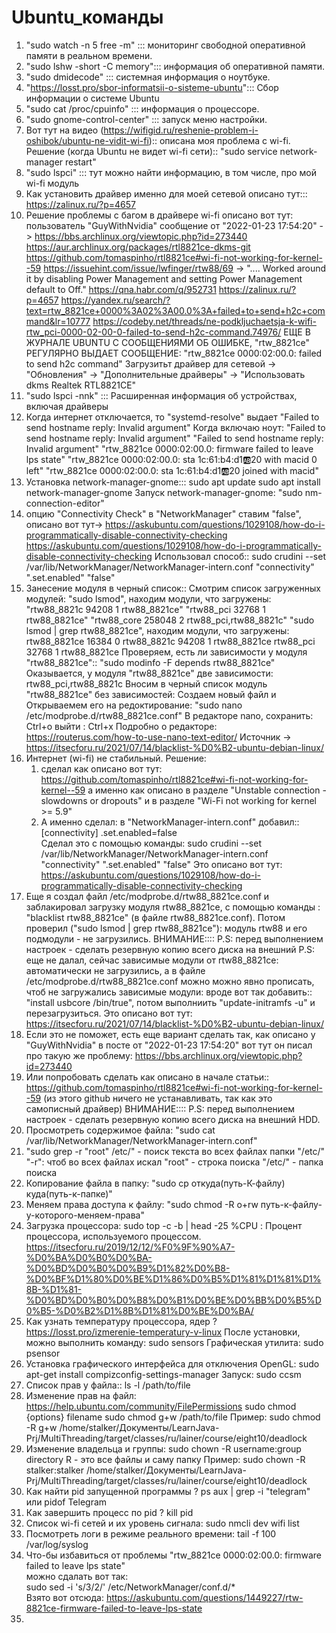 # Ubuntu_команды

1. "sudo watch -n 5 free -m"   ::: мониторинг свободной оперативной памяти в реальном времени.
2. "sudo lshw -short -C memory"::: информация об оперативной памяти.
3. "sudo dmidecode"            ::: системная информация о ноутбуке.
4. "https://losst.pro/sbor-informatsii-o-sisteme-ubuntu"::: Сбор информации о системе Ubuntu
5. "sudo cat /proc/cpuinfo"    ::: информация о процессоре.
6. "sudo gnome-control-center" ::: запуск меню настройки.
7. Вот тут на видео (https://wifigid.ru/reshenie-problem-i-oshibok/ubuntu-ne-vidit-wi-fi):: описана моя проблема с wi-fi.
   Решение (когда Ubuntu не видет wi-fi сети):: "sudo service network-manager restart"
8. "sudo lspci"                ::: тут можно найти информацию, в том числе, про мой wi-fi модуль
9. Как установить драйвер именно для моей сетевой описано тут::: https://zalinux.ru/?p=4657
10. Решение проблемы с багом в драйвере wi-fi описано вот тут: 
    пользователь "GuyWithNvidia" сообщение от "2022-01-23 17:54:20" -> https://bbs.archlinux.org/viewtopic.php?id=273440
    https://aur.archlinux.org/packages/rtl8821ce-dkms-git
    https://github.com/tomaspinho/rtl8821ce#wi-fi-not-working-for-kernel--59
    https://issuehint.com/issue/lwfinger/rtw88/69   -> ".... Worked around it by disabling Power Management and setting Power Management default to Off."
    https://qna.habr.com/q/952731
    https://zalinux.ru/?p=4657
    https://yandex.ru/search/?text=rtw_8821ce+0000%3A02%3A00.0%3A+failed+to+send+h2c+command&lr=10777
    https://codeby.net/threads/ne-podkljuchaetsja-k-wifi-rtw_pci-0000-02-00-0-failed-to-send-h2c-command.74976/
    ЕЩЕ В ЖУРНАЛЕ UBUNTU С СООБЩЕНИЯМИ ОБ ОШИБКЕ, "rtw_8821ce" РЕГУЛЯРНО ВЫДАЕТ СООБЩЕНИЕ: "rtw_8821ce 0000:02:00.0: failed to send h2c command"
    Загрузитьт драйвер для сетевой -> "Обновления"  -> "Дополнительные драйверы" -> "Использовать dkms Realtek RTL8821CE"
11. "sudo lspci -nnk"         ::: Расширенная информация об устройствах, включая драйверы
12. Когда интернет отключается, то "systemd-resolve" выдает "Failed to send hostname reply: Invalid argument"
    Когда включаю ноут: "Failed to send hostname reply: Invalid argument"
                        "Failed to send hostname reply: Invalid argument"
                        "rtw_8821ce 0000:02:00.0: firmware failed to leave lps state"
                        "rtw_8821ce 0000:02:00.0: sta 1c:61:b4:d1:ab:20 with macid 0 left"
                        "rtw_8821ce 0000:02:00.0: sta 1c:61:b4:d1:ab:20 joined with macid"
13. Установка network-manager-gnome::: sudo apt update
                                       sudo apt install network-manager-gnome
    Запуск network-manager-gnome: "sudo nm-connection-editor"
14. опцию "Connectivity Check" в "NetworkManager" ставим "false", 
    описано вот тут-> 
              https://askubuntu.com/questions/1029108/how-do-i-programmatically-disable-connectivity-checking 
              https://askubuntu.com/questions/1029108/how-do-i-programmatically-disable-connectivity-checking 
    Использовал способ:: sudo crudini --set /var/lib/NetworkManager/NetworkManager-intern.conf "connectivity" ".set.enabled" "false"
15. Занесение модуля в черный список::
    Смотрим список загруженных модулей: "sudo lsmod", находим модули, что загружены: "rtw88_8821c            94208  1 rtw88_8821ce"
                                                                                     "rtw88_pci              32768  1 rtw88_8821ce"
                                                                                     "rtw88_core            258048  2 rtw88_pci,rtw88_8821c"
                                        "sudo lsmod | grep rtw88_8821ce", находим модули, что загружены:
                                                                                     rtw88_8821ce           16384  0
                                                                                     rtw88_8821c            94208  1 rtw88_8821ce
                                                                                     rtw88_pci              32768  1 rtw88_8821ce
    Проверяем, есть ли зависимости у модуля "rtw88_8821ce":: "sudo modinfo -F depends rtw88_8821ce" 
    Оказывается, у модуля "rtw88_8821ce" две зависимости: rtw88_pci,rtw88_8821c
    Вносим в черный список модуль "rtw88_8821ce" без зависимостей:
                            Создаем новый файл и Открываемем его на редоктирование: "sudo nano /etc/modprobe.d/rtw88_8821ce.conf"
                            В редакторе nano, сохранить: Ctrl+o
                                              выйти    : Ctrl+x
                                              Подробно о редакторе: https://routerus.com/how-to-use-nano-text-editor/
    Источник -> https://itsecforu.ru/2021/07/14/blacklist-%D0%B2-ubuntu-debian-linux/                                             
16. Интернет (wi-fi) не стабильный. Решение:
    1. сделал как описано вот тут: https://github.com/tomaspinho/rtl8821ce#wi-fi-not-working-for-kernel--59
    а именно как описано в разделе "Unstable connection - slowdowns or dropouts" и в разделе "Wi-Fi not working for kernel >= 5.9"
    2. А именно сделал: в "NetworkManager-intern.conf" добавил::
                                                                [connectivity]
                                                                .set.enabled=false  
      Сделал это с помощью команды:
     sudo crudini --set /var/lib/NetworkManager/NetworkManager-intern.conf "connectivity" ".set.enabled" "false" 
     Это описано вот тут:   https://askubuntu.com/questions/1029108/how-do-i-programmatically-disable-connectivity-checking
   3. Еще я создал файл /etc/modprobe.d/rtw88_8821ce.conf и заблакировал загрузку модуля rtw88_8821ce, с помощью команды : "blacklist rtw88_8821ce" (в файле rtw88_8821ce.conf). Потом проверил ("sudo lsmod | grep rtw88_8821ce"): модуль  rtw88 и его подмодули - не загрузились.
   ВНИМАНИЕ:::: P.S: перед выполнением настроек - сделать резервную копию всего диска на внешний
   P.S: еще не далал, сейчас зависимые модули от rtw88_8821ce: автоматически не загрузились, а в файле  /etc/modprobe.d/rtw88_8821ce.conf можно
   можно явно прописать, чтоб не загружались зависимые модули: вроде вот так добавить:: "install usbcore /bin/true", потом выполниить
   "update-initramfs -u" и перезагрузиться. Это описано вот тут: https://itsecforu.ru/2021/07/14/blacklist-%D0%B2-ubuntu-debian-linux/
   4. Если это не поможет, есть еще вариант сделать так, как описано у "GuyWithNvidia" в посте от "2022-01-23 17:54:20" вот тут он писал про такую же проблему: https://bbs.archlinux.org/viewtopic.php?id=273440
   5. Или попробовать сделать как описано в начале статьи:: https://github.com/tomaspinho/rtl8821ce#wi-fi-not-working-for-kernel--59 (из этого github ничего не устанавливать, так как это самописный драйвер) 
   ВНИМАНИЕ:::: P.S: перед выполнением настроек - сделать резервную копию всего диска на внешний HDD.   
17. Просмотреть содержимое файла: "sudo cat /var/lib/NetworkManager/NetworkManager-intern.conf"
18. "sudo grep -r "root" /etc/" - поиск текста во всех файлах папки "/etc/"
    "-r": чтоб во всех файлах искал
    "root" - строка поиска
    "/etc/" - папка поиска
19. Копирование файла в папку: "sudo cp откуда(путь-К-файлу) куда(путь-к-папке)"
20. Меняем права доступа к файлу: "sudo chmod -R o+rw путь-к-файлу-у-которого-меняем-права"
21. Загрузка процессора: sudo top -c -b | head -25
    %CPU : Процент процессора, используемого процессом.    
    https://itsecforu.ru/2019/12/12/%F0%9F%90%A7-%D0%BA%D0%B0%D0%BA-%D0%BD%D0%B0%D0%B9%D1%82%D0%B8-%D0%BF%D1%80%D0%BE%D1%86%D0%B5%D1%81%D1%81%D1%8B-%D1%81-%D0%BD%D0%B0%D0%B8%D0%B1%D0%BE%D0%BB%D0%B5%D0%B5-%D0%B2%D1%8B%D1%81%D0%BE%D0%BA/
22. Как узнать температуру процессора, ядер ?
    https://losst.pro/izmerenie-temperatury-v-linux
    После установки, можно выполнить команду:  sudo sensors
    Графическая утилита: sudo psensor
23. Установка графического интерфейса для отключения OpenGL:
    sudo apt-get install compizconfig-settings-manager 
    Запуск: sudo ccsm
24. Список прав у файла:: ls -l /path/to/file
25. Изменение прав на файл: https://help.ubuntu.com/community/FilePermissions
    sudo chmod {options} filename
    sudo chmod g+w /path/to/file
    Пример:
    sudo chmod -R g+w /home/stalker/Документы/LearnJava-Prj/MultiThreading/target/classes/ru/lainer/course/eight10/deadlock
26. Изменение владельца и группы: sudo chown -R username:group directory
    R - это все файлы и саму папку 
    Пример:
    sudo chown -R stalker:stalker /home/stalker/Документы/LearnJava-Prj/MultiThreading/target/classes/ru/lainer/course/eight10/deadlock
27. Как найти pid запущенной программы ?
    ps aux | grep -i "telegram"
             или
    pidof Telegram         
28. Как завершить процесс по pid ?
    kill pid
29. Список wi-fi сетей и их уровень сигнала: sudo nmcli dev wifi list 
30. Посмотреть логи в режиме реального времени: tail -f 100 /var/log/syslog
31. Что-бы избавиться от проблемы "rtw_8821ce 0000:02:00.0: firmware failed to leave lps state"    
    можно сдалать вот так:\
    sudo sed -i 's/3/2/' /etc/NetworkManager/conf.d/*\
    Взято вот отсюда: https://askubuntu.com/questions/1449227/rtw-8821ce-firmware-failed-to-leave-lps-state
32.     
